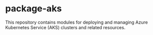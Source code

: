 # package-aks

This repository contains modules for deploying and managing Azure Kubernetes Service (AKS) clusters and related resources.
